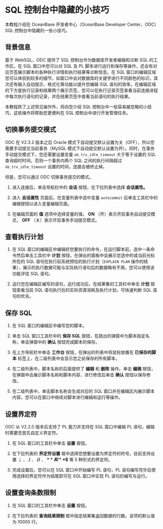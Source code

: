 SQL 控制台中隐藏的小技巧 
===================================

本教程介绍在 OceanBase 开发者中心（OceanBase Developer Center，ODC）SQL 控制台中隐藏的一些小技巧。

背景信息 
-------------

基于 WebSQL，ODC 提供了 SQL 控制台作为数据库开发者编辑和诊断 SQL 的工作区。在 SQL 窗口中您可以对 SQL 及 PL 脚本进行运行和保存等操作，还会有对应页签展示脚本的各种执行详情和执行结果等诊断信息。在 SQL 窗口的编辑区域您可以体验到较多的细节，如窗口中会对数据库的关键字进行不同颜色的标识，其次还有输入自动提示、格式化等功能以提升您编辑 SQL 语句的效率。在编辑区域的下方是执行记录和结果两个展示页签，您可以在执行记录页签查看当前连接进程中每次执行语句的记录，并在结果页签中查看当前语句的执行结果。

本教程除了上述常见操作外，将向您介绍 SQL 控制台中一些容易被忽略的小技巧，这些操作将帮助您更便利在 SQL 控制台中进行开发管理任务。

切换事务提交模式 
-----------------

ODC 在 V2.3.2 版本之后 Oracle 模式下自动提交默认设置为关（OFF），所以您需要手动提交当前事务（MySQL 模式下自动提交默认设置为开）。同时，在事务手动提交模式下，您还需要设置变量 `ob_trx_idle_timeout` 大于等于设置的 SQL 查询超时时间，否则一个事务内两个 SQL 之间的执行间隔超过 `ob_trx_idle_timeout` 设置的时间，连接会被终止掉。

但是，您可以通过 ODC 切换事务提交的模式。

1. 进入连接后，单击导航栏中的 **会话** 按钮，在下拉列表中选择 **会话属性。**

   

2. 进入 **会话属性** 页面后，在变量列表中选中变量 `autocommit` 后单击工具栏中的编辑按钮以进入变量编辑页面。

   

3. 在编辑页面的 **值** 选项中选择变量的值， **ON** （开）表示开启事务自动提交模式， **OFF** （关）表示开启事务手动提交模式。

   




查看执行计划 
---------------

1. 在 SQL 窗口的编辑区中编辑好您要执行的命令，在运行脚本前，选中一条命令然后单击工具栏中 **计划** 按钮，在弹出的面板中会展示您选中的或当前光标所在的 SQL 语句在执行前系统预估的执行计划（`EXPLAIN PLAN` 操作的结果），展示的执行数据可能与实际执行语句后的数据略有不用，您可以使用该功能评估 SQL 语句。

   

2. 运行您在编辑区编写的语句，运行成功后，在结果集的工具栏中单击 **计划** 按钮查看当前 SQL 语句执行后的实际资源消耗及执行计划，可快速判断 SQL 语句的优劣。

   




保存 SQL 
---------------

1. 在 SQL 窗口的编辑区中编写您的脚本。

   

2. 单击 SQL 窗口工具栏中的 **保存 SQL** 按钮，在跳出的弹窗中为脚本指定名称，单击弹窗中的 **确认** 按钮完成脚本的保存。

   

3. 在上方导航栏中单击 **工作台** 按钮，在弹出的列表中将鼠标放置在 **已保存的脚本** 标签上，在二级列表中会显示您之前保存的所有脚本。

   

4. 在二级列表中，脚本名称的后面提供了 **编辑** 和 **删除** 操作。单击 **编辑** 按钮，在弹窗中会展示脚本名称和脚本内容，进行修改后单击 **确认** 按钮以保存修改。

   

5. 在二级列表中，单击脚本名称会生成对应的 SQL 窗口并在编辑区内展示脚本内容，您可以在窗口中继续对脚本进行编辑和运行等操作。

   




设置界定符 
--------------

ODC 从 V2.2.0 版本后支持了 PL 能力并支持在 SQL 窗口中编辑 PL 语句，编辑时需要您首先自定义界定符。

1. 在 SQL 窗口的工具栏中单击 **设置** 按钮。

   

2. 在下拉列表的 **界定符设置** 框中选择您想要设置为界定符的符号。目前支持设置 **；** 、 **/** 、 **//** 、 **$** 和 **$$** 等 5 种形式的界定符。

   

3. 完成设置后，您可以在 SQL 窗口中开始编写 PL 语句，PL 语句编写完毕后使用选择的界定符作为结尾即可在 SQL 窗口中实现 PL 语句的编写与运行。

   




设置查询条数限制 
-----------------

1. 在 SQL 窗口的工具栏中单击 **设置** 按钮。

   

2. 在下拉列表的 **查询结果限制** 框中指定结果集返回数据的行数。该项的默认值为 10000 行。

   



